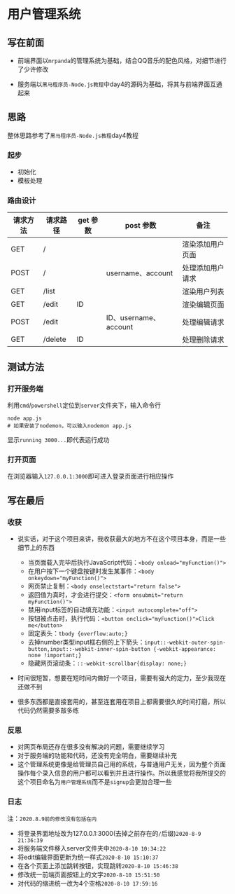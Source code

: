 # 用户管理系统

## 写在前面

- 前端界面以`mrpanda`的管理系统为基础，结合QQ音乐的配色风格，对细节进行了少许修改

- 服务端以`黑马程序员-Node.js教程`中day4的源码为基础，将其与前端界面互通起来

## 思路

整体思路参考了`黑马程序员-Node.js教程`day4教程

### 起步

- 初始化
- 模板处理

### 路由设计

| 请求方法 | 请求路径 | get 参数 | post 参数             | 备注             |
| -------- | -------- | -------- | --------------------- | ---------------- |
| GET      | /        |          |                       | 渲染添加用户页面 |
| POST     | /        |          | username、account     | 处理添加用户请求 |
| GET      | /list    |          |                       | 渲染用户列表     |
| GET      | /edit    | ID       |                       | 渲染编辑页面     |
| POST     | /edit    |          | ID、username、account | 处理编辑请求     |
| GET      | /delete  | ID       |                       | 处理删除请求     |

## 测试方法

### 打开服务端

利用`cmd`/`powershell`定位到`server`文件夹下，输入命令行

```shell
node app.js
# 如果安装了nodemon，可以输入nodemon app.js
```

显示`running 3000...`即代表运行成功

### 打开页面

在浏览器输入`127.0.0.1:3000`即可进入登录页面进行相应操作

## 写在最后

### 收获

- 说实话，对于这个项目来讲，我收获最大的地方不在这个项目本身，而是一些细节上的东西

  - 当页面载入完毕后执行JavaScript代码：`<body onload="myFunction()">`
  - 在用户按下一个键盘按键时发生某事件：`<body onkeydown="myFunction()">`
  - 网页禁止复制：`<body onselectstart="return false">`
  - 返回值为真时，才会进行提交：`<form onsubmit="return myFunction()">`
  - 禁用input标签的自动填充功能：`<input autocomplete="off">`
  - 按钮被点击时，执行代码：`<button onclick="myFunction()">Click me</button>`
  - 固定表头：`tbody {overflow:auto;}`
  - 去掉number类型input框右侧的上下箭头：`input::-webkit-outer-spin-button,input::-webkit-inner-spin-button {-webkit-appearance: none !important;}`
  - 隐藏网页滚动条：`::-webkit-scrollbar{display: none;}`

- 时间很短暂，想要在短时间内做好一个项目，需要有强大的定力，至少我现在还做不到

- 很多东西都是直接套用的，甚至连套用在项目上都需要很久的时间打磨，所以代码仍然需要多敲多练

### 反思

- 对网页布局还存在很多没有解决的问题，需要继续学习
- 对于服务端的功能和代码，还没有完全明白，需要继续补充
- 这个管理系统更像是给管理员自己用的系统，与普通用户无关，因为整个页面操作每个录入信息的用户都可以看到并且进行操作。所以我感觉将我所提交的这个项目命名为`用户管理系统`而不是`signup`会更加合理一些

### 日志

注：`2020.8.9前的修改没有包括在内`

- 将登录界面地址改为127.0.0.1:3000(去掉之前存在的`/`后缀)`2020-8-9 21:36:39`
- 将服务端文件移入server文件夹中`2020-8-10 10:34:22`
- 将edit编辑界面更新为统一样式`2020-8-10 15:10:37`
- 在各个页面上添加跳转按钮，实现跳转`2020-8-10 15:46:38`
- 修改统一前端页面按钮上的文字`2020-8-10 15:51:50`
- 对代码的缩进统一改为4个空格`2020-8-10 17:59:16`